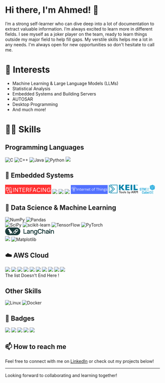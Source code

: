 # Hi there, I'm Ahmed! 👋

I’m a strong self-learner who can dive deep into a lot of documentation to extract valuable information. I’m always excited to learn more in different fields. I see myself as a joker player on the team, ready to learn things outside my major field to help fill gaps. My verstile skills helps me a lot in any needs.
I'm always open for new opportunities so don't hesitate to call me.

# 🔭 Interests
- Machine Learning & Large Language Models (LLMs)
- Statistical Analysis
- Embedded Systems and Building Servers
- AUTOSAR
- Desktop Programming
- And much more!

# 🤹🏻 Skills
## Programming Languages
  ![C](https://img.shields.io/badge/c-%2300599C.svg?style=for-the-badge&logo=c&logoColor=white)
  ![C++](https://img.shields.io/badge/c++-%2300599C.svg?style=for-the-badge&logo=c%2B%2B&logoColor=white)
  ![Java](https://img.shields.io/badge/java-%23ED8B00.svg?style=for-the-badge&logo=openjdk&logoColor=white)
  ![Python](https://img.shields.io/badge/python-3670A0?style=for-the-badge&logo=python&logoColor=ffdd54)
  <img src="https://www.mathworks.com/etc.clientlibs/mathworks/clientlibs/customer-ui/templates/common/resources/images/mathworks-logo-rev.20241003021706729.svg" width=110>


## 🦾 Embedded Systems
  <img src="assets/INTERFACING.png" height=30/>   <img src="https://www.arm.com/-/media/global/logos/Arm-logo-reverse-white.svg" height=30/>
  <img src="https://encrypted-tbn0.gstatic.com/images?q=tbn:ANd9GcSnahW4fBbtr_Wxx9-STSlEmsb89AiWyf8tyPUWuRpuO6dOyLDO" height=30/>
  <img src="https://www.mediawiki.compulab.com/w/images/thumb/b/b9/FreeRTOS-Logo.png/180px-FreeRTOS-Logo.png" height=30/>
  <img src="assets/IOT.png" width=120/>
  <img src="assets/keil.svg" height=30/>
  <img src="assets/stm32ide.jpg" height=30/>


## 🧠 Data Science & Machine Learning
  ![NumPy](https://img.shields.io/badge/numpy-%23013243.svg?style=for-the-badge&logo=numpy&logoColor=white)
  ![Pandas](https://img.shields.io/badge/pandas-%23150458.svg?style=for-the-badge&logo=pandas&logoColor=white)
  <br/>
  ![SciPy](https://img.shields.io/badge/SciPy-%230C55A5.svg?style=for-the-badge&logo=scipy&logoColor=%white)
  ![scikit-learn](https://img.shields.io/badge/scikit--learn-%23F7931E.svg?style=for-the-badge&logo=scikit-learn&logoColor=white)
  ![TensorFlow](https://img.shields.io/badge/TensorFlow-%23FF6F00.svg?style=for-the-badge&logo=TensorFlow&logoColor=white)
  ![PyTorch](https://img.shields.io/badge/PyTorch-%23EE4C2C.svg?style=for-the-badge&logo=PyTorch&logoColor=white)
  <br/>
  <img src="assets/langchain.png" height=25/>
  <br/>
  <img src="https://raw.githubusercontent.com/mwaskom/seaborn/master/doc/_static/logo-wide-lightbg.svg" width=100/>
  ![Matplotlib](https://img.shields.io/badge/Matplotlib-%23ffffff.svg?style=for-the-badge&logo=Matplotlib&logoColor=black)

## ☁️ AWS Cloud
  <img src="https://icon.icepanel.io/AWS/svg/Compute/EC2.svg" height=50/> <img src="https://icon.icepanel.io/AWS/svg/Containers/Elastic-Container-Registry.svg" height=50/>
  <img src="https://icon.icepanel.io/AWS/svg/Compute/Lambda.svg" height=50/>
  <img src="https://icon.icepanel.io/AWS/svg/Storage/Simple-Storage-Service.svg" height=50/>
  <img src="https://icon.icepanel.io/AWS/svg/Management-Governance/CloudWatch.svg" height=50/>
  <img src="https://icon.icepanel.io/AWS/svg/Machine-Learning/SageMaker.svg" text="sagemaker" height=50/>
  <img src="https://icon.icepanel.io/AWS/svg/Analytics/Redshift.svg" height=50/>
  <img src="https://icon.icepanel.io/AWS/svg/Analytics/Athena.svg" height=50/>
  <img src="https://icon.icepanel.io/AWS/svg/Database/RDS.svg" height=50/>
  <img src="https://icon.icepanel.io/AWS/svg/Security-Identity-Compliance/Secrets-Manager.svg" height=50/>
  <br/>
  The list Doesn't End Here !
 <!-- <img src="" height=50/>
  <img src="" height=50/>
  <img src="" height=50/>
-->
## Other Skills 
  ![Linux](https://img.shields.io/badge/Linux-FCC624?style=for-the-badge&logo=linux&logoColor=black)
  ![Docker](https://img.shields.io/badge/docker-%230db7ed.svg?style=for-the-badge&logo=docker&logoColor=white)


## 🏅 Badges
<!-- Replace the URLs with the links to your badges -->
  <img src="https://images.credly.com/size/340x340/images/73e4a58b-a8ef-41a3-a7db-9183dd269882/image.png" height=150/>   <img src="https://images.credly.com/size/340x340/images/2f7b0627-48a0-4894-8d46-3245bdfe0463/image.png" height=150/>
  <img src="https://images.credly.com/size/340x340/images/d69f8739-09ae-4534-a72a-84f6027d6406/image.png" height=150/>
  <img src="https://images.credly.com/size/340x340/images/b870667f-00a3-48d7-b988-9c02b441b883/image.png" height=150/>
  <img src="https://images.credly.com/size/340x340/images/0590787c-66c7-46be-be18-bbfcf16c795b/image.png" height=150/>


## 📫 How to reach me
Feel free to connect with me on [LinkedIn](your-linkedin-profile-url) or check out my projects below!

---

Looking forward to collaborating and learning together!
